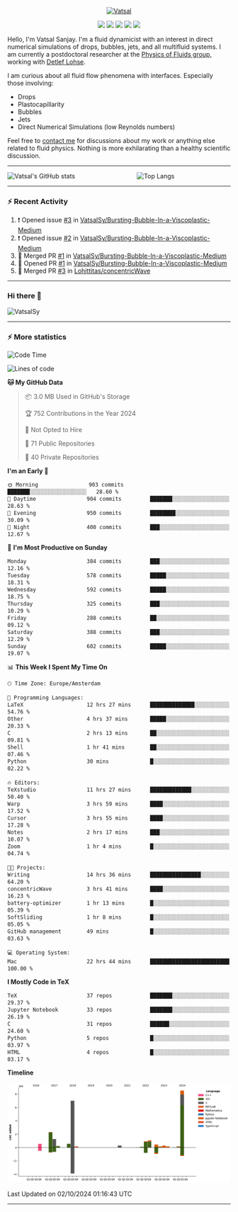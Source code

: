<center>

[<img alt="Vatsal" width="200px" src="https://www.dropbox.com/s/dxyybgtblo8er6h/Logo_Vatsal_Vector.png?raw=1">](https://www.vatsalsanjay.com)

[<img src="https://img.shields.io/badge/googlescholar-4285F4?&style=for-the-badge&logo=googlescholar&logoColor=white">](https://scholar.google.com/citations?hl=en&user=67aQviYAAAAJ)
[<img src="https://img.shields.io/static/v1.svg?&style=for-the-badge&logo=ResearchGate&label=&message=ResearchGate&logoColor=white&color=green">](https://www.researchgate.net/profile/Vatsal-Sanjay-2)
[<img src="https://img.shields.io/badge/twitter-1DA1F2?&style=for-the-badge&logo=twitter&logoColor=white">](https://twitter.com/VatsalSanjay)
[<img src="https://img.shields.io/badge/linkedin-0A66C2?&style=for-the-badge&logo=linkedin">](https://www.linkedin.com/in/vatsalsanjay/)
[<img src="https://img.shields.io/badge/orcid-A6CE39?&style=for-the-badge&logo=orcid&logoColor=white">](https://orcid.org/0000-0002-4293-6099)

</center>

Hello, I'm Vatsal Sanjay. I'm a fluid dynamicist with an interest in direct numerical simulations of drops, bubbles, jets, and all multifluid systems. I am currently a postdoctoral researcher at the [Physics of Fluids group](https://pof.tnw.utwente.nl), working with [Detlef Lohse](https://en.wikipedia.org/wiki/Detlef_Lohse). 

I am curious about all fluid flow phenomena with interfaces. Especially those involving:

- Drops
- Plastocapillarity
- Bubbles
- Jets
- Direct Numerical Simulations (low Reynolds numbers)

Feel free to [contact me](mailto:contact@vatsalsanjay.com) for discussions about my work or anything else related to fluid physics. Nothing is more exhilarating than a healthy scientific discussion.

<!-- ![Vatsal's GitHub stats](https://github-readme-stats-xi-wine-74.vercel.app/api?username=VatsalSy&show_icons=true&theme=vision-friendly-dark)

![Top Langs](https://github-readme-stats-xi-wine-74.vercel.app/api/top-langs/?username=VatsalSy&layout=compact&theme=vision-friendly-dark) -->

---
<div style="display: flex; justify-content: space-between;">
    <img src="https://github-readme-stats-xi-wine-74.vercel.app/api?username=VatsalSy&show_icons=true&theme=vision-friendly-dark" alt="Vatsal's GitHub stats" style="width: 55%;">
    <img src="https://github-readme-stats-xi-wine-74.vercel.app/api/top-langs/?username=VatsalSy&layout=compact&theme=vision-friendly-dark" alt="Top Langs" style="width: 42%;">
</div>

---

### :zap: Recent Activity

<!--START_SECTION:activity-->
1. ❗ Opened issue [#3](https://github.com/VatsalSy/Bursting-Bubble-In-a-Viscoplastic-Medium/issues/3) in [VatsalSy/Bursting-Bubble-In-a-Viscoplastic-Medium](https://github.com/VatsalSy/Bursting-Bubble-In-a-Viscoplastic-Medium)
2. ❗ Opened issue [#2](https://github.com/VatsalSy/Bursting-Bubble-In-a-Viscoplastic-Medium/issues/2) in [VatsalSy/Bursting-Bubble-In-a-Viscoplastic-Medium](https://github.com/VatsalSy/Bursting-Bubble-In-a-Viscoplastic-Medium)
3. 🎉 Merged PR [#1](https://github.com/VatsalSy/Bursting-Bubble-In-a-Viscoplastic-Medium/pull/1) in [VatsalSy/Bursting-Bubble-In-a-Viscoplastic-Medium](https://github.com/VatsalSy/Bursting-Bubble-In-a-Viscoplastic-Medium)
4. 💪 Opened PR [#1](https://github.com/VatsalSy/Bursting-Bubble-In-a-Viscoplastic-Medium/pull/1) in [VatsalSy/Bursting-Bubble-In-a-Viscoplastic-Medium](https://github.com/VatsalSy/Bursting-Bubble-In-a-Viscoplastic-Medium)
5. 🎉 Merged PR [#3](https://github.com/Lohittitas/concentricWave/pull/3) in [Lohittitas/concentricWave](https://github.com/Lohittitas/concentricWave)
<!--END_SECTION:activity-->
---

### Hi there 👋
<p align="left"> <img src="https://komarev.com/ghpvc/?username=VatsalSy&label=Profile%20views&color=orange&style=for-the-badge" alt="VatsalSy" /> </p>

---
### :zap: More statistics

<!--START_SECTION:waka-->
![Code Time](http://img.shields.io/badge/Code%20Time-364%20hrs%203%20mins-blue)

![Lines of code](https://img.shields.io/badge/From%20Hello%20World%20I%27ve%20Written-23.9%20million%20lines%20of%20code-blue)

**🐱 My GitHub Data** 

> 📦 3.0 MB Used in GitHub's Storage 
 > 
> 🏆 752 Contributions in the Year 2024
 > 
> 🚫 Not Opted to Hire
 > 
> 📜 71 Public Repositories 
 > 
> 🔑 40 Private Repositories 
 > 
**I'm an Early 🐤** 

```text
🌞 Morning                903 commits         ███████░░░░░░░░░░░░░░░░░░   28.60 % 
🌆 Daytime                904 commits         ███████░░░░░░░░░░░░░░░░░░   28.63 % 
🌃 Evening                950 commits         ████████░░░░░░░░░░░░░░░░░   30.09 % 
🌙 Night                  400 commits         ███░░░░░░░░░░░░░░░░░░░░░░   12.67 % 
```
📅 **I'm Most Productive on Sunday** 

```text
Monday                   384 commits         ███░░░░░░░░░░░░░░░░░░░░░░   12.16 % 
Tuesday                  578 commits         █████░░░░░░░░░░░░░░░░░░░░   18.31 % 
Wednesday                592 commits         █████░░░░░░░░░░░░░░░░░░░░   18.75 % 
Thursday                 325 commits         ███░░░░░░░░░░░░░░░░░░░░░░   10.29 % 
Friday                   288 commits         ██░░░░░░░░░░░░░░░░░░░░░░░   09.12 % 
Saturday                 388 commits         ███░░░░░░░░░░░░░░░░░░░░░░   12.29 % 
Sunday                   602 commits         █████░░░░░░░░░░░░░░░░░░░░   19.07 % 
```


📊 **This Week I Spent My Time On** 

```text
🕑︎ Time Zone: Europe/Amsterdam

💬 Programming Languages: 
LaTeX                    12 hrs 27 mins      ██████████████░░░░░░░░░░░   54.76 % 
Other                    4 hrs 37 mins       █████░░░░░░░░░░░░░░░░░░░░   20.33 % 
C                        2 hrs 13 mins       ██░░░░░░░░░░░░░░░░░░░░░░░   09.81 % 
Shell                    1 hr 41 mins        ██░░░░░░░░░░░░░░░░░░░░░░░   07.46 % 
Python                   30 mins             █░░░░░░░░░░░░░░░░░░░░░░░░   02.22 % 

🔥 Editors: 
TeXstudio                11 hrs 27 mins      █████████████░░░░░░░░░░░░   50.40 % 
Warp                     3 hrs 59 mins       ████░░░░░░░░░░░░░░░░░░░░░   17.52 % 
Cursor                   3 hrs 55 mins       ████░░░░░░░░░░░░░░░░░░░░░   17.28 % 
Notes                    2 hrs 17 mins       ███░░░░░░░░░░░░░░░░░░░░░░   10.07 % 
Zoom                     1 hr 4 mins         █░░░░░░░░░░░░░░░░░░░░░░░░   04.74 % 

🐱‍💻 Projects: 
Writing                  14 hrs 36 mins      ████████████████░░░░░░░░░   64.20 % 
concentricWave           3 hrs 41 mins       ████░░░░░░░░░░░░░░░░░░░░░   16.23 % 
battery-optimizer        1 hr 13 mins        █░░░░░░░░░░░░░░░░░░░░░░░░   05.39 % 
SoftSliding              1 hr 8 mins         █░░░░░░░░░░░░░░░░░░░░░░░░   05.05 % 
GitHub management        49 mins             █░░░░░░░░░░░░░░░░░░░░░░░░   03.63 % 

💻 Operating System: 
Mac                      22 hrs 44 mins      █████████████████████████   100.00 % 
```

**I Mostly Code in TeX** 

```text
TeX                      37 repos            ███████░░░░░░░░░░░░░░░░░░   29.37 % 
Jupyter Notebook         33 repos            ███████░░░░░░░░░░░░░░░░░░   26.19 % 
C                        31 repos            ██████░░░░░░░░░░░░░░░░░░░   24.60 % 
Python                   5 repos             █░░░░░░░░░░░░░░░░░░░░░░░░   03.97 % 
HTML                     4 repos             █░░░░░░░░░░░░░░░░░░░░░░░░   03.17 % 
```



**Timeline**

![Lines of Code chart](https://raw.githubusercontent.com/VatsalSy/VatsalSy/main/assets/bar_graph.png)


 Last Updated on 02/10/2024 01:16:43 UTC
<!--END_SECTION:waka-->
---
